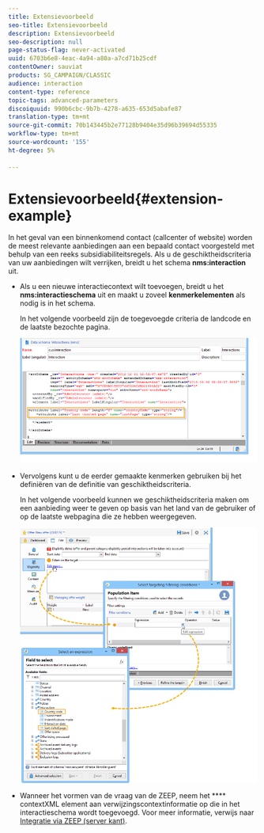 ```yaml
---
title: Extensievoorbeeld
seo-title: Extensievoorbeeld
description: Extensievoorbeeld
seo-description: null
page-status-flag: never-activated
uuid: 6703b6e8-4eac-4a94-a80a-a7cd71b25cdf
contentOwner: sauviat
products: SG_CAMPAIGN/CLASSIC
audience: interaction
content-type: reference
topic-tags: advanced-parameters
discoiquuid: 990b6cbc-9b7b-4278-a635-653d5abafe87
translation-type: tm+mt
source-git-commit: 70b143445b2e77128b9404e35d96b39694d55335
workflow-type: tm+mt
source-wordcount: '155'
ht-degree: 5%

---
```



# Extensievoorbeeld{#extension-example}

In het geval van een binnenkomend contact (callcenter of website) worden de meest relevante aanbiedingen aan een bepaald contact voorgesteld met behulp van een reeks subsidiabiliteitsregels. Als u de geschiktheidscriteria van uw aanbiedingen wilt verrijken, breidt u het schema **nms:interaction** uit.

* Als u een nieuwe interactiecontext wilt toevoegen, breidt u het **nms:interactieschema** uit en maakt u zoveel **kenmerkelementen** als nodig is in het schema.

   In het volgende voorbeeld zijn de toegevoegde criteria de landcode en de laatste bezochte pagina.

   ![](assets/s_ncs_configuration_offer_schemas.png)

* Vervolgens kunt u de eerder gemaakte kenmerken gebruiken bij het definiëren van de definitie van geschiktheidscriteria.

   In het volgende voorbeeld kunnen we geschiktheidscriteria maken om een aanbieding weer te geven op basis van het land van de gebruiker of op de laatste webpagina die ze hebben weergegeven.

   ![](assets/s_ncs_configuration_offer_context.png)

* Wanneer het vormen van de vraag van de ZEEP, neem het **** contextXML element aan verwijzingscontextinformatie op die in het interactieschema wordt toegevoegd. Voor meer informatie, verwijs naar [Integratie via ZEEP (server kant)](../../interaction/using/integration-via-soap--server-side-.md).

